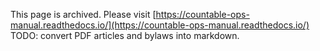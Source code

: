 This page is archived. Please visit [https://countable-ops-manual.readthedocs.io/](https://countable-ops-manual.readthedocs.io/)
TODO: convert PDF articles and bylaws into markdown.
